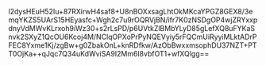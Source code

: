 l2dysHEuH52Iu+87RXirwH4saf8+U8nBOXxsagLhtOkMKcaYPGZ8GEX8/3emqYKZS5UArS15HEyasfc+Wgh2c7u9rOQRVjBN/ifr7K0zNSDgOP4wjZRYxxpdnyVdMWvKLrxoh9iWz30+s2rLsPD/p6UVtkZlBMbYLyD85gLefXQ8uFYKaSnvk2SXyZ1QcOU6Kcoj4M/NClqOPXoPrPyNQEVyiy5rFQCmUiRyyiMLktADrPFEC8Yxme1Kj/zgBw+g0ZbakOnL+knRDfkw/AzObBwxxmsophDU37NZT+PTT0OjKa++qJqc7Q34uKdWviSA9I2Mm6l8vbfOT1+wfXQlgg==
